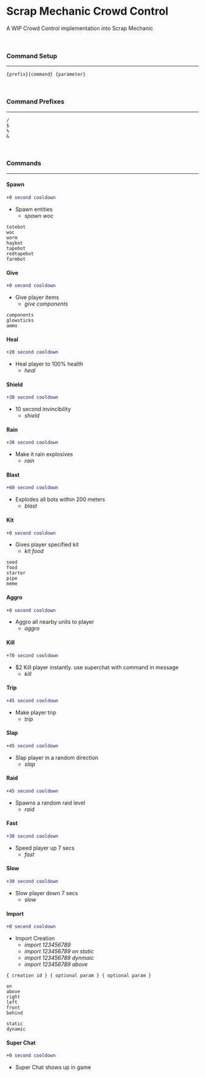 Scrap Mechanic Crowd Control
=============

A WIP Crowd Control implementation into Scrap Mechanic

<br/>

### Command Setup ###
___
```
{prefix}{command} {parameter}
```
<br/>

### Command Prefixes ###
___
```
/
$
%
&
```
<br/>

### Commands ###
___
#### Spawn ####
```diff
+0 second cooldown
```
- Spawn entities
  - _spawn woc_
```
totebot         
woc          
worm        
haybot        
tapebot        
redtapebot        
farmbot
```           
#### Give ####
```diff
+0 second cooldown
```
- Give player items
  - _give components_
```
components
glowsticks
ammo
```   
#### Heal ####
```diff
+20 second cooldown
```
- Heal player to 100% health
  - _heal_
#### Shield ####
```diff
+30 second cooldown
```
- 10 second invincibility
  - _shield_
#### Rain ####
```diff
+30 second cooldown
```
- Make it rain explosives
  - _rain_
#### Blast ####
```diff
+60 second cooldown
```
- Explodes all bots within 200 meters
  - _blast_
#### Kit ####
```diff
+0 second cooldown
```
- Gives player specified kit
  - _kit food_
```
seed        
food       
starter      
pipe     
meme
```            
#### Aggro ####
```diff
+0 second cooldown
```
- Aggro all nearby units to player
  - _aggro_
#### Kill ####
```diff
+70 second cooldown
```
- $2 Kill player instantly. use superchat with command in message
  - _kill_
#### Trip ####
```diff
+45 second cooldown
```
- Make player trip
  - _trip_ 
#### Slap ####
```diff
+45 second cooldown
```
- Slap player in a random direction
  - _slap_ 
#### Raid ####
```diff
+45 second cooldown
```
- Spawns a random raid level
  - _raid_
#### Fast ####
```diff
+30 second cooldown
```
- Speed player up 7 secs
  - _fast_
#### Slow ####
```diff
+30 second cooldown
```
- Slow player down 7 secs
  - _slow_
#### Import ####
```diff
+0 second cooldown
```
- Import Creation
  - _import 123456789_
  - _import 123456789 on static_
  - _import 123456789 dynmaic_
  - _import 123456789 above_
```
{ creation id } { optional param } { optional param }
```
```
on
above
right
left
front
behind
```
```
static
dynamic
```
#### Super Chat ####
```diff
+0 second cooldown
```
- Super Chat shows up in game
